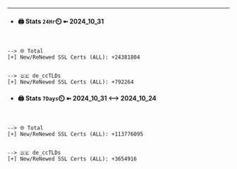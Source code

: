 

---
- #### 🖨️ **Stats** `24Hr`⏲️ ➼ 2024_10_31
```console


--> 🌐 Total
[+] New/ReNewed SSL Certs (ALL): +24381804


--> 🇩🇪 de_ccTLDs
[+] New/ReNewed SSL Certs (ALL): +792264

```

- #### 🖨️ **Stats** `7Days`⏲️ ➼ 2024_10_31 <--> 2024_10_24
```console


--> 🌐 Total
[+] New/ReNewed SSL Certs (ALL): +113776095


--> 🇩🇪 de_ccTLDs
[+] New/ReNewed SSL Certs (ALL): +3654916

```

